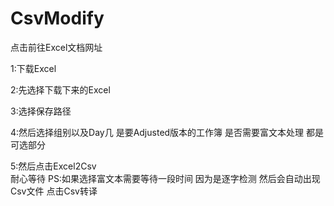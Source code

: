 # CsvModify
点击前往Excel文档网址  

1:下载Excel  

2:先选择下载下来的Excel  

3:选择保存路径  

4:然后选择组别以及Day几 是要Adjusted版本的工作簿 是否需要富文本处理 都是可选部分  

5:然后点击Excel2Csv  
耐心等待  PS:如果选择富文本需要等待一段时间 因为是逐字检测
然后会自动出现Csv文件 点击Csv转译 

